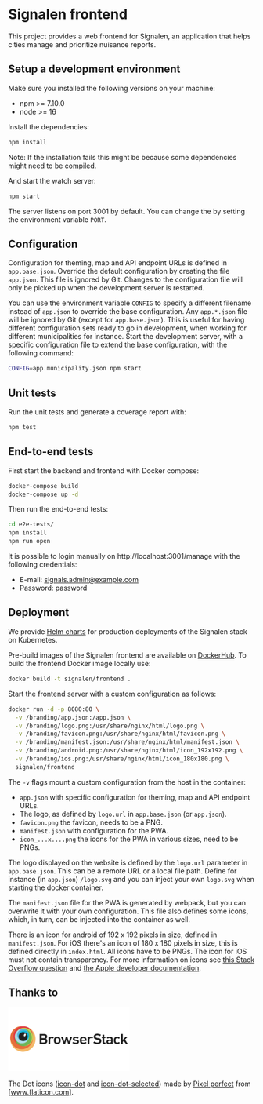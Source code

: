 # Signalen frontend

This project provides a web frontend for Signalen, an application that helps cities manage and prioritize nuisance reports.

## Setup a development environment

Make sure you installed the following versions on your machine:

- npm >= 7.10.0
- node >= 16

Install the dependencies:

```bash
npm install
```

Note: If the installation fails this might be because some dependencies might need to be [compiled](https://github.com/Automattic/node-canvas#compiling).

And start the watch server:

```bash
npm start
```

The server listens on port 3001 by default. You can change the by setting the environment variable `PORT`.

## Configuration

Configuration for theming, map and API endpoint URLs is defined in `app.base.json`. Override the default configuration by creating the file `app.json`. This file is ignored by Git. Changes to the configuration file will only be picked up when the development server is restarted.

You can use the environment variable `CONFIG` to specify a different filename instead of `app.json` to override the base configuration. Any `app.*.json` file will be ignored by Git (except for `app.base.json`). This is useful for having different configuration sets ready to go in development, when working for different municipalities for instance. Start the development server, with a specific configuration file to extend the base configuration, with the following command:

```bash
CONFIG=app.municipality.json npm start
```

## Unit tests

Run the unit tests and generate a coverage report with:

```bash
npm test
```

## End-to-end tests

First start the backend and frontend with Docker compose:

```bash
docker-compose build
docker-compose up -d
```

Then run the end-to-end tests:

```bash
cd e2e-tests/
npm install
npm run open
```

It is possible to login manually on http://localhost:3001/manage with the following credentials:

- E-mail: signals.admin@example.com
- Password: password

## Deployment

We provide [Helm charts](https://github.com/signalen/helm-charts) for production deployments of the Signalen stack on Kubernetes.

Pre-build images of the Signalen frontend are available on [DockerHub](https://hub.docker.com/r/signalen/frontend). To build the frontend Docker image locally use:

```bash
docker build -t signalen/frontend .
```

Start the frontend server with a custom configuration as follows:

```bash
docker run -d -p 8080:80 \
  -v /branding/app.json:/app.json \
  -v /branding/logo.png:/usr/share/nginx/html/logo.png \
  -v /branding/favicon.png:/usr/share/nginx/html/favicon.png \
  -v /branding/manifest.json:/usr/share/nginx/html/manifest.json \
  -v /branding/android.png:/usr/share/nginx/html/icon_192x192.png \
  -v /branding/ios.png:/usr/share/nginx/html/icon_180x180.png \
  signalen/frontend
```

The `-v` flags mount a custom configuration from the host in the container:

- `app.json` with specific configuration for theming, map and API endpoint URLs.
- The logo, as defined by `logo.url` in `app.base.json` (or `app.json`).
- `favicon.png` the favicon, needs to be a PNG.
- `manifest.json` with configuration for the PWA.
- `icon_...x....png` the icons for the PWA in various sizes, need to be PNGs.

The logo displayed on the website is defined by the `logo.url` parameter in `app.base.json`. This can be a remote URL or a local file path. Define for instance (in `app.json`) `/logo.svg` and you can inject your own `logo.svg` when starting the docker container.

The `manifest.json` file for the PWA is generated by webpack, but you can overwrite it with your own configuration. This file also defines some icons, which, in turn, can be injected into the container as well.

There is an icon for android of 192 x 192 pixels in size, defined in `manifest.json`. For iOS there's an icon of 180 x 180 pixels in size, this is defined directly in `index.html`. All icons have to be PNGs. The icon for iOS must not contain transparency. For more information on icons see [this Stack Overflow question](https://stackoverflow.com/questions/2997437/what-size-should-apple-touch-icon-png-be-for-ipad-and-iphone?answertab=votes#tab-top)
and [the Apple developer documentation](https://developer.apple.com/library/archive/documentation/AppleApplications/Reference/SafariWebContent/ConfiguringWebApplications/ConfiguringWebApplications.html).

## Thanks to

<a href="http://browserstack.com/"><img src="src/images/browserstack-logo-600x315.png" height="130" alt="BrowserStack Logo" /></a>

The Dot icons ([icon-dot] and [icon-dot-selected]) made by [Pixel perfect](https://icon54.com/) from [www.flaticon.com].

[www.flaticon.com]: https://www.flaticon.com/ 'Flaticon'
[icon-dot]: /assets/images/icon-dot-marker.svg
[icon-dot-selected]: /assets/images/icon-dot-selected-marker.svg

